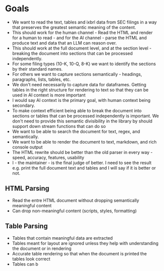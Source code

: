# Goals

- We want to read the text, tables and ixbrl data from SEC filings in a way that preserves the greatest semantic meaning of the content. 
- This should work for the human channel - Read the HTML and render for a human to read - and for the AI channel - parse the HTML and produce text and data that an LLM can reason over.
- This should work at the full document level, and at the section level - breaking the document into sections that can be processed independently.
- For some filing types (10-K, 10-Q, 8-K) we want to identify the sections by their standard names.
- For others we want to capture sections semantically - headings, paragraphs, lists, tables, etc.
- We don't need necessarily to capture data for dataframes. Getting tables in the right structure for rendering to text so that they can be used in AI context is more important
- I would say AI context is the primary goal, with human context being secondary.
- To make context efficient being able to break the document into sections or tables that can be processed independently is important. We don't need to provide this semantic divisibility in the library by should support down stream functions that can do so
- We want to be able to search the document for text, regex, and semantically.
- We want to be able to render the document to text, markdown, and rich console output
- The HTML rewrite should be better than the old parser in every way - speed, accuracy, features, usability
- I - the maintainer - is the final judge of better. I need to see the result e.g. print the full document text and tables and I will say if it is better or not.



## HTML Parsing
- Read the entre HTML document without dropping semantically meaningful content
- Can drop non-meaningful content (scripts, styles, formatting)

## Table Parsing

- Tables that contain meaningful data are extracted
- Tables meant for layout are ignored unless they help with understanding the document or in rendering
- Accurate table rendering so that when the document is printed the tables look correct
- Tables can b